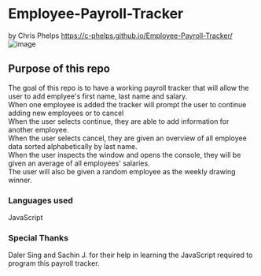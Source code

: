 # Employee-Payroll-Tracker
by Chris Phelps
https://c-phelps.github.io/Employee-Payroll-Tracker/
![image](https://github.com/c-phelps/Employee-Payroll-Tracker/assets/169304277/b6011553-c081-411a-97da-0e7a6aee00af)

## Purpose of this repo
The goal of this repo is to have a working payroll tracker that will allow the user to add emplyee's first name, last name and salary.\
When one employee is added the tracker will prompt the user to continue adding new employees or to cancel\
When the user selects continue, they are able to add information for another employee.\
When the user selects cancel, they are given an overview of all employee data sorted alphabetically by last name.\
When the user inspects the window and opens the console, they will be given an average of all employees' salaries.\
The user will also be given a random employee as the weekly drawing winner.

### Languages used
JavaScript

### Special Thanks
Daler Sing and Sachin J. for their help in learning the JavaScript required to program this payroll tracker.
